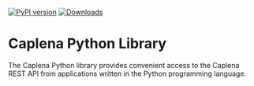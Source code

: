 [![PyPI version](https://badge.fury.io/py/caplena.svg)](https://badge.fury.io/py/caplena)
[![Downloads](https://static.pepy.tech/personalized-badge/caplena?period=month&units=international_system&left_color=black&right_color=brightgreen&left_text=downloads/month)](https://pepy.tech/project/caplena)

# Caplena Python Library

The Caplena Python library provides convenient access to the Caplena REST API from applications written in the Python programming language.
